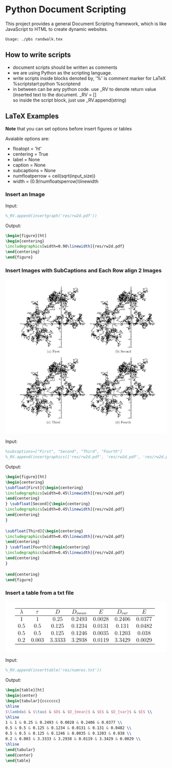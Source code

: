 Python Document Scripting
=========================

This project provides a general Document Scripting framework, which is like JavaScript to HTML to create dynamic websites.

	Usage: ./pbs randwalk.tex
	
How to write scripts
--------------------

* document scripts should be written as comments
* we are using Python as the scripting language.
* write scripts inside blocks denoted by, '%' is comment marker for LaTeX
		%scriptstart:python
		%scriptend	
* in between can be any python code. use _RV to denote return value (inserted
text to the document.
		_RV = []	
so inside the script block, just use
		_RV.append(string)


LaTeX Examples
--------------

**Note** that you can set options before insert figures or tables

Avaiable options are: 

* floatopt = 'ht'
* centering = True
* label = None
* caption = None
* subcaptions = None
* numfloatperrow = ceil(sqrt(input_size))
* width = (0.9/numfloatsperrow)\\linewidth

    
    
### Insert an Image

Input:

```latex
%_RV.append(insertgraph('res/rw2d.pdf'))
```

Output:

```latex
\begin{figure}[ht]
\begin{centering}
\includegraphics[width=0.90\linewidth]{res/rw2d.pdf}
\end{centering}
\end{figure}
```

### Insert Images with SubCaptions and Each Row align 2 Images

![pds_subfig](web/pds_subfig.png)

Input:

```latex
%subcaptions=["First", "Second", "Third", "Fourth"]
%_RV.append(insertgraphics(['res/rw2d.pdf', 'res/rw2d.pdf', 'res/rw2d.pdf', 'res/rw2d.pdf']))
```

Output:

```latex
\begin{figure}[ht]
\begin{centering}
\subfloat[First]{\begin{centering}
\includegraphics[width=0.45\linewidth]{res/rw2d.pdf}
\end{centering}
} \subfloat[Second]{\begin{centering}
\includegraphics[width=0.45\linewidth]{res/rw2d.pdf}
\end{centering}
}

\subfloat[Third]{\begin{centering}
\includegraphics[width=0.45\linewidth]{res/rw2d.pdf}
\end{centering}
} \subfloat[Fourth]{\begin{centering}
\includegraphics[width=0.45\linewidth]{res/rw2d.pdf}
\end{centering}
}

\end{centering}
\end{figure}
```

### Insert a table from a txt file

![pds_table](web/pds_table.png)

Input:

```latex
%_RV.append(inserttable('res/numres.txt'))
```

Output:

```latex
\begin{table}[ht]
\begin{center}
\begin{tabular}{ccccccc}
\hline
$\lambda$ & $\tau$ & $D$ & $D_{mean}$ & $E$ & $D_{var}$ & $E$ \\
\hline
1 & 1 & 0.25 & 0.2493 & 0.0028 & 0.2406 & 0.0377 \\
0.5 & 0.5 & 0.125 & 0.1234 & 0.0131 & 0.131 & 0.0482 \\
0.5 & 0.5 & 0.125 & 0.1246 & 0.0035 & 0.1203 & 0.038 \\
0.2 & 0.003 & 3.3333 & 3.2938 & 0.0119 & 3.3429 & 0.0029 \\
\hline
\end{tabular}
\end{center}
\end{table}
```